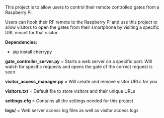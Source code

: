 This project is to allow users to control their remote controlled gates from a Raspberry Pi.

Users can hook their RF remote to the Raspberry Pi and use this project to allow visitors to open the gates from their smartphone by visiting a specific URL meant for that visitor.

**Dependencies:**  
* pip install cherrypy

**gate_controller_server.py** = Starts a web server on a specific port. Will watch for specific requests and opens the gate of the correct request is seen

**visitor_access_manager.py** = Will create and remove visitor URLs for you

**visitors.txt** = Default file to store visitors and their unique URLs

**settings.cfg** = Contains all the settings needed for this project

**logs/** = Web server access log files as well as visitor access logs
